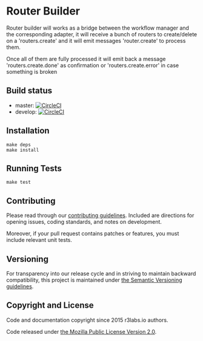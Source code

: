 # Router Builder

Router builder will works as a bridge between the workflow manager and the corresponding adapter, it will receive a bunch of routers to create/delete on a 'routers.create' and it will emit messages 'router.create' to process them.

Once all of them are fully processed it will emit back a message 'routers.create.done' as confirmation or 'routers.create.error' in case something is broken

## Build status

* master:  [![CircleCI](https://circleci.com/gh/ernestio/router-builder/tree/master.svg?style=svg)](https://circleci.com/gh/ernestio/router-builder/tree/master)
* develop: [![CircleCI](https://circleci.com/gh/ernestio/router-builder/tree/develop.svg?style=svg)](https://circleci.com/gh/ernestio/router-builder/tree/develop)

## Installation

```
make deps
make install
```


## Running Tests

```
make test
```

## Contributing

Please read through our
[contributing guidelines](CONTRIBUTING.md).
Included are directions for opening issues, coding standards, and notes on
development.

Moreover, if your pull request contains patches or features, you must include
relevant unit tests.

## Versioning

For transparency into our release cycle and in striving to maintain backward
compatibility, this project is maintained under [the Semantic Versioning guidelines](http://semver.org/).

## Copyright and License

Code and documentation copyright since 2015 r3labs.io authors.

Code released under
[the Mozilla Public License Version 2.0](LICENSE).

